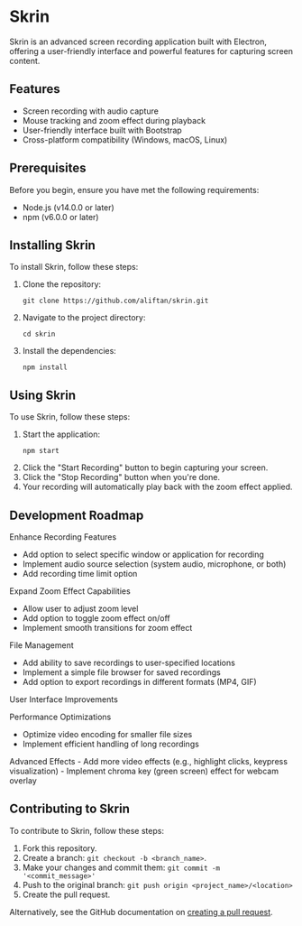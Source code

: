 # Skrin

Skrin is an advanced screen recording application built with Electron, offering a user-friendly interface and powerful features for capturing screen content.

## Features

- Screen recording with audio capture
- Mouse tracking and zoom effect during playback
- User-friendly interface built with Bootstrap
- Cross-platform compatibility (Windows, macOS, Linux)

## Prerequisites

Before you begin, ensure you have met the following requirements:

- Node.js (v14.0.0 or later)
- npm (v6.0.0 or later)

## Installing Skrin

To install Skrin, follow these steps:

1. Clone the repository:
   ```
   git clone https://github.com/aliftan/skrin.git
   ```
2. Navigate to the project directory:
   ```
   cd skrin
   ```
3. Install the dependencies:
   ```
   npm install
   ```

## Using Skrin

To use Skrin, follow these steps:

1. Start the application:
   ```
   npm start
   ```
2. Click the "Start Recording" button to begin capturing your screen.
3. Click the "Stop Recording" button when you're done.
4. Your recording will automatically play back with the zoom effect applied.

## Development Roadmap

Enhance Recording Features

- Add option to select specific window or application for recording
- Implement audio source selection (system audio, microphone, or both)
- Add recording time limit option

Expand Zoom Effect Capabilities

- Allow user to adjust zoom level
- Add option to toggle zoom effect on/off
- Implement smooth transitions for zoom effect

File Management

- Add ability to save recordings to user-specified locations
- Implement a simple file browser for saved recordings
- Add option to export recordings in different formats (MP4, GIF)

User Interface Improvements

Performance Optimizations

- Optimize video encoding for smaller file sizes
- Implement efficient handling of long recordings

Advanced Effects - Add more video effects (e.g., highlight clicks, keypress visualization) - Implement chroma key (green screen) effect for webcam overlay

## Contributing to Skrin

To contribute to Skrin, follow these steps:

1. Fork this repository.
2. Create a branch: `git checkout -b <branch_name>`.
3. Make your changes and commit them: `git commit -m '<commit_message>'`
4. Push to the original branch: `git push origin <project_name>/<location>`
5. Create the pull request.

Alternatively, see the GitHub documentation on [creating a pull request](https://help.github.com/en/github/collaborating-with-issues-and-pull-requests/creating-a-pull-request).

